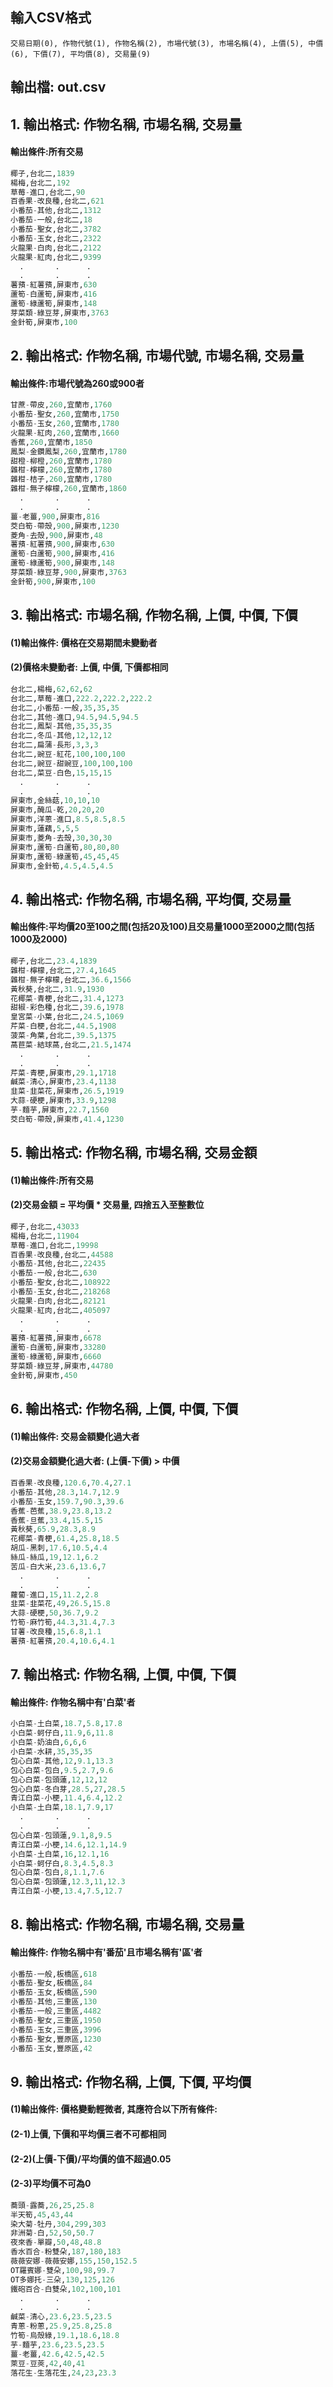 
## 輸入CSV格式

```
交易日期(0), 作物代號(1), 作物名稱(2), 市場代號(3), 市場名稱(4), 上價(5), 中價(6), 下價(7), 平均價(8), 交易量(9)
```

## 輸出檔: out.csv


## 1. 輸出格式: 作物名稱, 市場名稱, 交易量

#### 輸出條件:所有交易

``` python
椰子,台北二,1839
楊梅,台北二,192
草莓-進口,台北二,90
百香果-改良種,台北二,621
小番茄-其他,台北二,1312
小番茄-一般,台北二,18
小番茄-聖女,台北二,3782
小番茄-玉女,台北二,2322
火龍果-白肉,台北二,2122
火龍果-紅肉,台北二,9399
  .       .      .
  .       .      .
薯蕷-紅薯蕷,屏東市,630
蘆筍-白蘆筍,屏東市,416
蘆筍-綠蘆筍,屏東市,148
芽菜類-綠豆芽,屏東市,3763
金針筍,屏東市,100
``` 


## 2. 輸出格式: 作物名稱, 市場代號, 市場名稱, 交易量

####  輸出條件:市場代號為260或900者

``` python
甘蔗-帶皮,260,宜蘭市,1760
小番茄-聖女,260,宜蘭市,1750
小番茄-玉女,260,宜蘭市,1780
火龍果-紅肉,260,宜蘭市,1660
香蕉,260,宜蘭市,1850
鳳梨-金鑽鳳梨,260,宜蘭市,1780
甜橙-柳橙,260,宜蘭市,1780
雜柑-檸檬,260,宜蘭市,1780
雜柑-桔子,260,宜蘭市,1780
雜柑-無子檸檬,260,宜蘭市,1860
  .       .      .
  .       .      .
薑-老薑,900,屏東市,816
茭白筍-帶殼,900,屏東市,1230
菱角-去殼,900,屏東市,48
薯蕷-紅薯蕷,900,屏東市,630
蘆筍-白蘆筍,900,屏東市,416
蘆筍-綠蘆筍,900,屏東市,148
芽菜類-綠豆芽,900,屏東市,3763
金針筍,900,屏東市,100
``` 


## 3. 輸出格式: 市場名稱, 作物名稱, 上價, 中價, 下價

####  (1)輸出條件: 價格在交易期間未變動者
####  (2)價格未變動者: 上價, 中價, 下價都相同

``` python
台北二,楊梅,62,62,62
台北二,草莓-進口,222.2,222.2,222.2
台北二,小番茄-一般,35,35,35
台北二,其他-進口,94.5,94.5,94.5
台北二,鳳梨-其他,35,35,35
台北二,冬瓜-其他,12,12,12
台北二,扁蒲-長形,3,3,3
台北二,豌豆-紅花,100,100,100
台北二,豌豆-甜豌豆,100,100,100
台北二,菜豆-白色,15,15,15
  .       .      .
  .       .      .
屏東市,金絲菇,10,10,10
屏東市,醃瓜-乾,20,20,20
屏東市,洋蔥-進口,8.5,8.5,8.5
屏東市,蓮藕,5,5,5
屏東市,菱角-去殼,30,30,30
屏東市,蘆筍-白蘆筍,80,80,80
屏東市,蘆筍-綠蘆筍,45,45,45
屏東市,金針筍,4.5,4.5,4.5
``` 



## 4. 輸出格式: 作物名稱, 市場名稱, 平均價, 交易量

#### 輸出條件:平均價20至100之間(包括20及100)且交易量1000至2000之間(包括1000及2000)

``` python
椰子,台北二,23.4,1839
雜柑-檸檬,台北二,27.4,1645
雜柑-無子檸檬,台北二,36.6,1566
黃秋葵,台北二,31.9,1930
花椰菜-青梗,台北二,31.4,1273
甜椒-彩色種,台北二,39.6,1978
皇宮菜-小葉,台北二,24.5,1069
芹菜-白梗,台北二,44.5,1908
菠菜-角葉,台北二,39.5,1375
萵苣菜-結球萵,台北二,21.5,1474
  .       .      .
  .       .      .
芹菜-青梗,屏東市,29.1,1718
鹹菜-清心,屏東市,23.4,1138
韭菜-韭菜花,屏東市,26.5,1919
大蒜-硬梗,屏東市,33.9,1298
芋-麵芋,屏東市,22.7,1560
茭白筍-帶殼,屏東市,41.4,1230
``` 

## 5. 輸出格式: 作物名稱, 市場名稱, 交易金額

#### (1)輸出條件:所有交易
#### (2)交易金額 = 平均價 * 交易量, 四捨五入至整數位

``` python
椰子,台北二,43033
楊梅,台北二,11904
草莓-進口,台北二,19998
百香果-改良種,台北二,44588
小番茄-其他,台北二,22435
小番茄-一般,台北二,630
小番茄-聖女,台北二,108922
小番茄-玉女,台北二,218268
火龍果-白肉,台北二,82121
火龍果-紅肉,台北二,405097
  .       .      .
  .       .      .
薯蕷-紅薯蕷,屏東市,6678
蘆筍-白蘆筍,屏東市,33280
蘆筍-綠蘆筍,屏東市,6660
芽菜類-綠豆芽,屏東市,44780
金針筍,屏東市,450
``` 



## 6. 輸出格式: 作物名稱, 上價, 中價, 下價

#### (1)輸出條件: 交易金額變化過大者
#### (2)交易金額變化過大者: (上價-下價) > 中價

``` python
百香果-改良種,120.6,70.4,27.1
小番茄-其他,28.3,14.7,12.9
小番茄-玉女,159.7,90.3,39.6
香蕉-芭蕉,38.9,23.8,13.2
香蕉-旦蕉,33.4,15.5,15
黃秋葵,65.9,28.3,8.9
花椰菜-青梗,61.4,25.8,18.5
胡瓜-黑刺,17.6,10.5,4.4
絲瓜-絲瓜,19,12.1,6.2
苦瓜-白大米,23.6,13.6,7
  .       .      .
  .       .      .
蘿蔔-進口,15,11.2,2.8
韭菜-韭菜花,49,26.5,15.8
大蒜-硬梗,50,36.7,9.2
竹筍-麻竹筍,44.3,31.4,7.3
甘薯-改良種,15,6.8,1.1
薯蕷-紅薯蕷,20.4,10.6,4.1
``` 


## 7. 輸出格式: 作物名稱, 上價, 中價, 下價

#### 輸出條件: 作物名稱中有'白菜'者

``` python
小白菜-土白菜,18.7,5.8,17.8
小白菜-蚵仔白,11.9,6,11.8
小白菜-奶油白,6,6,6
小白菜-水耕,35,35,35
包心白菜-其他,12,9.1,13.3
包心白菜-包白,9.5,2.7,9.6
包心白菜-包頭蓮,12,12,12
包心白菜-冬白芽,28.5,27,28.5
青江白菜-小梗,11.4,6.4,12.2
小白菜-土白菜,18.1,7.9,17
  .       .      .
  .       .      .
包心白菜-包頭蓮,9.1,8,9.5
青江白菜-小梗,14.6,12.1,14.9
小白菜-土白菜,16,12.1,16
小白菜-蚵仔白,8.3,4.5,8.3
包心白菜-包白,8,1.1,7.6
包心白菜-包頭蓮,12.3,11,12.3
青江白菜-小梗,13.4,7.5,12.7
``` 


## 8. 輸出格式: 作物名稱, 市場名稱, 交易量

#### 輸出條件: 作物名稱中有'番茄'且市場名稱有'區'者

``` python
小番茄-一般,板橋區,618
小番茄-聖女,板橋區,84
小番茄-玉女,板橋區,590
小番茄-其他,三重區,130
小番茄-一般,三重區,4482
小番茄-聖女,三重區,1950
小番茄-玉女,三重區,3996
小番茄-聖女,豐原區,1230
小番茄-玉女,豐原區,42
``` 



## 9. 輸出格式: 作物名稱, 上價, 下價, 平均價

#### (1)輸出條件: 價格變動輕微者, 其應符合以下所有條件:
#### (2-1)上價, 下價和平均價三者不可都相同
#### (2-2)(上價-下價)/平均價的值不超過0.05
#### (2-3)平均價不可為0

``` python
蕎頭-露蕎,26,25,25.8
半天筍,45,43,44
染大菊-牡丹,304,299,303
非洲菊-白,52,50,50.7
夜來香-單瓣,50,48,48.8
香水百合-粉雙朵,187,180,183
薇薇安娜-薇薇安娜,155,150,152.5
OT羅賓娜-雙朵,100,98,99.7
OT多娜托-三朵,130,125,126
鐵砲百合-白雙朵,102,100,101
  .       .      .
  .       .      .
鹹菜-清心,23.6,23.5,23.5
青蔥-粉蔥,25.9,25.8,25.8
竹筍-烏殼綠,19.1,18.6,18.8
芋-麵芋,23.6,23.5,23.5
薑-老薑,42.6,42.5,42.5
萊豆-豆莢,42,40,41
落花生-生落花生,24,23,23.3
``` 

